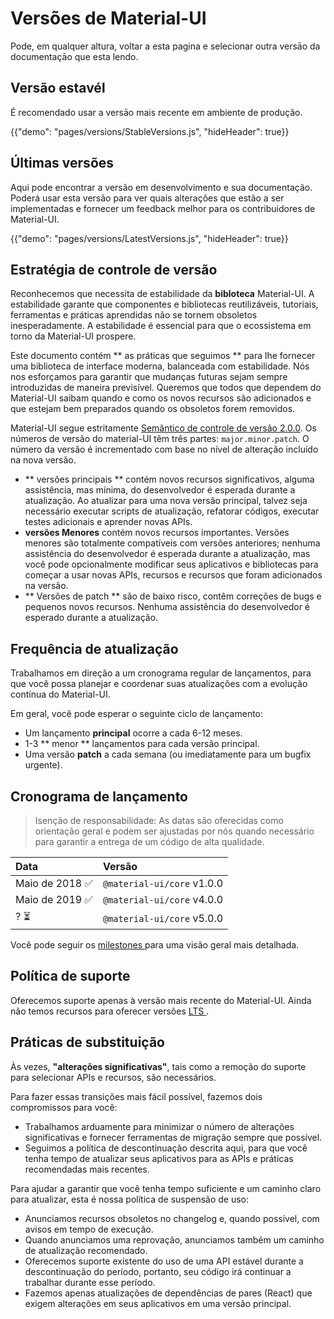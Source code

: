 # Versões de Material-UI

<p class="description">Pode, em qualquer altura, voltar a esta pagina e selecionar outra versāo da documentaçāo que esta lendo.</p>

## Versão estavél

É recomendado usar a versāo mais recente em ambiente de produção.

{{"demo": "pages/versions/StableVersions.js", "hideHeader": true}}

## Últimas versões

Aqui pode encontrar a versão em desenvolvimento e sua documentação. Poderá usar esta versão para ver quais alterações que estão a ser implementadas e fornecer um feedback melhor para os contribuidores de Material-UI.

{{"demo": "pages/versions/LatestVersions.js", "hideHeader": true}}

## Estratégia de controle de versão

Reconhecemos que necessita de estabilidade da **bibloteca** Material-UI. A estabilidade garante que componentes e bibliotecas reutilizáveis, tutoriais, ferramentas e práticas aprendidas não se tornem obsoletos inesperadamente. A estabilidade é essencial para que o ecossistema em torno da Material-UI prospere.

Este documento contém ** as práticas que seguimos ** para lhe fornecer uma biblioteca de interface moderna, balanceada com estabilidade. Nós nos esforçamos para garantir que mudanças futuras sejam sempre introduzidas de maneira previsível. Queremos que todos que dependem do Material-UI saibam quando e como os novos recursos são adicionados e que estejam bem preparados quando os obsoletos forem removidos.

Material-UI segue estritamente [Semântico de controle de versão 2.0.0](https://semver.org/). Os números de versão do material-UI têm três partes: ` major.minor.patch `. O número da versão é incrementado com base no nível de alteração incluído na nova versão.

- ** versões principais ** contém novos recursos significativos, alguma assistência, mas mínima, do desenvolvedor é esperada durante a atualização. Ao atualizar para uma nova versão principal, talvez seja necessário executar scripts de atualização, refatorar códigos, executar testes adicionais e aprender novas APIs.
- **versões Menores** contém novos recursos importantes. Versões menores são totalmente compatíveis com versões anteriores; nenhuma assistência do desenvolvedor é esperada durante a atualização, mas você pode opcionalmente modificar seus aplicativos e bibliotecas para começar a usar novas APIs, recursos e recursos que foram adicionados na versão.
- ** Versões de patch ** são de baixo risco, contêm correções de bugs e pequenos novos recursos. Nenhuma assistência do desenvolvedor é esperado durante a atualização.

## Frequência de atualização

Trabalhamos em direção a um cronograma regular de lançamentos, para que você possa planejar e coordenar suas atualizações com a evolução contínua do Material-UI.

Em geral, você pode esperar o seguinte ciclo de lançamento:

- Um lançamento **principal** ocorre a cada 6-12 meses.
- 1-3 ** menor ** lançamentos para cada versão principal.
- Uma versão **patch** a cada semana (ou imediatamente para um bugfix urgente).

## Cronograma de lançamento

> Isenção de responsabilidade: As datas são oferecidas como orientação geral e podem ser ajustadas por nós quando necessário para garantir a entrega de um código de alta qualidade.

| Data           | Versão                     |
|:-------------- |:-------------------------- |
| Maio de 2018 ✅ | `@material-ui/core` v1.0.0 |
| Maio de 2019 ✅ | `@material-ui/core` v4.0.0 |
| ? ⏳            | `@material-ui/core` v5.0.0 |


Você pode seguir os [ milestones ](https://github.com/mui-org/material-ui/milestones) para uma visão geral mais detalhada.

## Política de suporte

Oferecemos suporte apenas à versão mais recente do Material-UI. Ainda não temos recursos para oferecer versões [ LTS ](https://en.wikipedia.org/wiki/Long-term_support).

## Práticas de substituição

Às vezes, **"alterações significativas"**, tais como a remoção do suporte para selecionar APIs e recursos, são necessários.

Para fazer essas transições mais fácil possível, fazemos dois compromissos para você:

- Trabalhamos arduamente para minimizar o número de alterações significativas e fornecer ferramentas de migração sempre que possível.
- Seguimos a política de descontinuação descrita aqui, para que você tenha tempo de atualizar seus aplicativos para as APIs e práticas recomendadas mais recentes.

Para ajudar a garantir que você tenha tempo suficiente e um caminho claro para atualizar, esta é nossa política de suspensão de uso:

- Anunciamos recursos obsoletos no changelog e, quando possível, com avisos em tempo de execução.
- Quando anunciamos uma reprovação, anunciamos também um caminho de atualização recomendado.
- Oferecemos suporte existente do uso de uma API estável durante a descontinuação do período, portanto, seu código irá continuar a trabalhar durante esse período.
- Fazemos apenas atualizações de dependências de pares (React) que exigem alterações em seus aplicativos em uma versão principal.